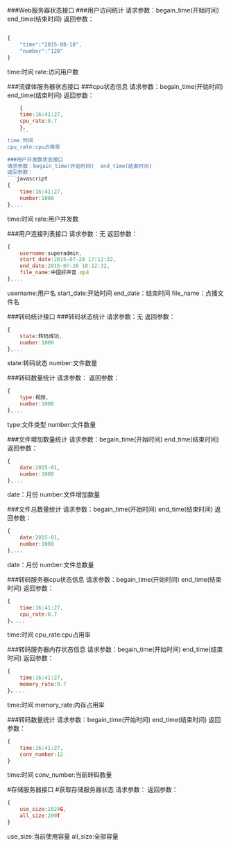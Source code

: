 ###Web服务器状态接口
###用户访问统计
请求参数：begain_time(开始时间)  end_time(结束时间)
返回参数：
```javascript

{
    "time":"2015-08-18",
    "number":"120"
}
```
time:时间
rate:访问用户数

###流媒体服务器状态接口
###cpu状态信息
请求参数：begain_time(开始时间)  end_time(结束时间)
返回参数：
```javascript
    {
	time:16:41:27,
    cpu_rate:0.7
    }，
    ```
time:时间
cpu_rate:cpu占用率

###用户并发数状态接口
请求参数：begain_time(开始时间)  end_time(结束时间)
返回参数：
```javascript
{
	time:16:41:27,
    number:1000
},...
```
time:时间
rate:用户并发数

###用户连接列表接口
请求参数：无
返回参数：
```javascript
{
	username:superadmin,
    start_date:2015-07-28 17:12:32,
    end_date:2015-07-28 18:12:32,
    file_name:中国好声音.mp4
},...
```
username:用户名
start_date:开始时间
end_date：结束时间
file_name：点播文件名


###转码统计接口
###转码状态统计
请求参数：无
返回参数：
```javascript
{
	state:转码成功,
    number:1000
},...
```
state:转码状态
number:文件数量

###转码数量统计
请求参数：
返回参数：
```javascript
{
	type:视频,
    number:1000
},...
```
type:文件类型
number:文件数量

###文件增加数量统计
请求参数：begain_time(开始时间)  end_time(结束时间)
返回参数：
```javascript
{
	date:2015-01,
    number:1000
},...
```
date：月份
number:文件增加数量

###文件总数量统计
请求参数：begain_time(开始时间)  end_time(结束时间)
返回参数：
```javascript
{
	date:2015-01,
    number:1000
},...
```
date：月份
number:文件总数量

###转码服务器cpu状态信息
请求参数：begain_time(开始时间)  end_time(结束时间)
返回参数：
```javascript
{
	time:16:41:27,
    cpu_rate:0.7
}，...
```
time:时间
cpu_rate:cpu占用率

###转码服务器内存状态信息
请求参数：begain_time(开始时间)  end_time(结束时间)
返回参数：
```javascript
{
	time:16:41:27,
    memory_rate:0.7
}，...
```
time:时间
memory_rate:内存占用率

###转码数量统计
请求参数：begain_time(开始时间)  end_time(结束时间)
返回参数：
```javascript
{
	time:16:41:27,
    conv_number:12
}
```
time:时间
conv_number:当前转码数量

#存储服务器接口
#获取存储服务器状态
请求参数：
返回参数：
```javascript
{
	use_size:1024G,
    all_size:200T
}
```
use_size:当前使用容量
all_size:全部容量
